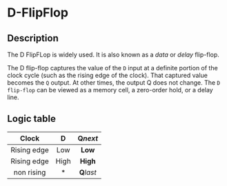 # D-FlipFlop

## Description

The D FlipFLop is widely used. It is also known as a 
*data* or *delay* flip-flop.

The D flip-flop captures the value of the `D` input 
at a definite portion of the clock cycle (such 
as the rising edge of the clock). That captured 
value becomes the `Q` output. At other times, the 
output Q does not change. The `D flip-flop` 
can be viewed as a memory cell, a zero-order hold, 
or a delay line.


## Logic table

| Clock        | D       |  **Q***next*   |
|:------------:|:-------:|:----------:|
| Rising edge  | Low     |  **Low**       |
| Rising edge  | High    |  **High**      |
| non rising   | *       |  **Q***last*   |

